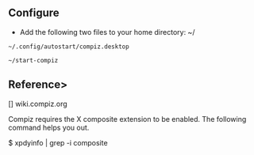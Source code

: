 

## Configure

- Add the following two files to your home directory: ~/

```
~/.config/autostart/compiz.desktop
```

```
~/start-compiz
```

## Reference>
 [] wiki.compiz.org

Compiz requires the X composite extension to be enabled. The following command helps you out.

$ xpdyinfo | grep -i composite


